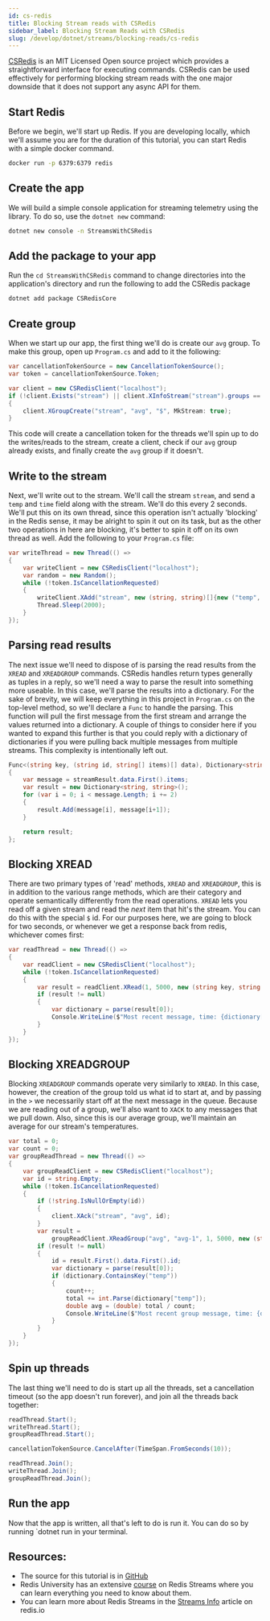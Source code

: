 ```yaml
---
id: cs-redis
title: Blocking Stream reads with CSRedis
sidebar_label: Blocking Stream Reads with CSRedis
slug: /develop/dotnet/streams/blocking-reads/cs-redis
---
```


[CSRedis](https://github.com/2881099/csredis) is an MIT Licensed Open source project which provides a straightforward interface for executing commands. CSRedis can be used effectively for performing blocking stream reads with the one major downside that it does not support any async API for them.

## Start Redis

Before we begin, we'll start up Redis. If you are developing locally, which we'll assume you are for the duration of this tutorial, you can start Redis with a simple docker command.

```bash
docker run -p 6379:6379 redis
```

## Create the app

We will build a simple console application for streaming telemetry using the library. To do so, use the `dotnet new` command:

```bash
dotnet new console -n StreamsWithCSRedis
```

## Add the package to your app

Run the `cd StreamsWithCSRedis` command to change directories into the application's directory and run the following to add the CSRedis package

```bash
dotnet add package CSRedisCore
```

## Create group

When we start up our app, the first thing we'll do is create our `avg` group. To make this group, open up `Program.cs` and add to it the following:

```csharp
var cancellationTokenSource = new CancellationTokenSource();
var token = cancellationTokenSource.Token;

var client = new CSRedisClient("localhost");
if (!client.Exists("stream") || client.XInfoStream("stream").groups == 0)
{
    client.XGroupCreate("stream", "avg", "$", MkStream: true);
}
```

This code will create a cancellation token for the threads we'll spin up to do the writes/reads to the stream, create a client, check if our `avg` group already exists, and finally create the `avg` group if it doesn't.

## Write to the stream

Next, we'll write out to the stream. We'll call the stream `stream`, and send a `temp` and `time` field along with the stream. We'll do this every 2 seconds. We'll put this on its own thread, since this operation isn't actually 'blocking' in the Redis sense, it may be alright to spin it out on its task, but as the other two operations in here are blocking, it's better to spin it off on its own thread as well. Add the following to your `Program.cs` file:

```csharp
var writeThread = new Thread(() =>
{
    var writeClient = new CSRedisClient("localhost");
    var random = new Random();
    while (!token.IsCancellationRequested)
    {
        writeClient.XAdd("stream", new (string, string)[]{new ("temp", random.Next(50,65).ToString()), new ("time", DateTimeOffset.Now.ToUnixTimeSeconds().ToString())});
        Thread.Sleep(2000);
    }
});
```

## Parsing read results

The next issue we'll need to dispose of is parsing the read results from the `XREAD` and `XREADGROUP` commands. CSRedis handles return types generally as tuples in a reply, so we'll need a way to parse the result into something more useable. In this case, we'll parse the results into a dictionary. For the sake of brevity, we will keep everything in this project in `Program.cs` on the top-level method, so we'll declare a `Func` to handle the parsing. This function will pull the first message from the first stream and arrange the values returned into a dictionary. A couple of things to consider here if you wanted to expand this further is that you could reply with a dictionary of dictionaries if you were pulling back multiple messages from multiple streams. This complexity is intentionally left out.


```csharp
Func<(string key, (string id, string[] items)[] data), Dictionary<string,string>> parse = delegate((string key, (string id, string[] items)[] data) streamResult)
{
    var message = streamResult.data.First().items;
    var result = new Dictionary<string, string>();
    for (var i = 0; i < message.Length; i += 2)
    {
        result.Add(message[i], message[i+1]);
    }

    return result;
};
```

## Blocking XREAD

There are two primary types of 'read' methods, `XREAD` and `XREADGROUP`, this is in addition to the various range methods, which are their category and operate semantically differently from the read operations. `XREAD` lets you read off a given stream and read the *next* item that hit's the stream. You can do this with the special `$` id. For our purposes here, we are going to block for two seconds, or whenever we get a response back from redis, whichever comes first:

```csharp
var readThread = new Thread(() =>
{
    var readClient = new CSRedisClient("localhost");
    while (!token.IsCancellationRequested)
    {
        var result = readClient.XRead(1, 5000, new (string key, string id)[] {new("stream", "$")});
        if (result != null)
        {
            var dictionary = parse(result[0]);
            Console.WriteLine($"Most recent message, time: {dictionary["time"]} temp: {dictionary["temp"]}");
        }
    }
});
```

## Blocking XREADGROUP

Blocking `XREADGROUP` commands operate very similarly to `XREAD`. In this case, however, the creation of the group told us what id to start at, and by passing in the `>` we necessarily start off at the next message in the queue. Because we are reading out of a group, we'll also want to `XACK` to any messages that we pull down. Also, since this is our average group, we'll maintain an average for our stream's temperatures.

```csharp
var total = 0;
var count = 0;
var groupReadThread = new Thread(() =>
{
    var groupReadClient = new CSRedisClient("localhost");
    var id = string.Empty;
    while (!token.IsCancellationRequested)
    {
        if (!string.IsNullOrEmpty(id))
        {
            client.XAck("stream", "avg", id);
        }
        var result =
            groupReadClient.XReadGroup("avg", "avg-1", 1, 5000, new (string key, string id)[] {new("stream", ">")});
        if (result != null)
        {
            id = result.First().data.First().id;
            var dictionary = parse(result[0]);
            if (dictionary.ContainsKey("temp"))
            {
                count++;
                total += int.Parse(dictionary["temp"]);
                double avg = (double) total / count; 
                Console.WriteLine($"Most recent group message, time: {dictionary["time"]} temp: {dictionary["temp"]} avg: {avg:00.00}");
            }
        }
    }
});
```

## Spin up threads

The last thing we'll need to do is start up all the threads, set a cancellation timeout (so the app doesn't run forever), and join all the threads back together:

```csharp
readThread.Start();
writeThread.Start();
groupReadThread.Start();

cancellationTokenSource.CancelAfter(TimeSpan.FromSeconds(10));

readThread.Join();
writeThread.Join();
groupReadThread.Join();
```

## Run the app

Now that the app is written, all that's left to do is run it. You can do so by running `dotnet run in your terminal.

## Resources:

* The source for this tutorial is in [GitHub](https://github.com/redis-developer/redis-streams-with-dotnet/tree/main/StreamsWithCSRedis)
* Redis University has an extensive [course](https://university.redis.com/courses/ru202/) on Redis Streams where you can learn everything you need to know about them.
* You can learn more about Redis Streams in the [Streams Info](https://redis.io/topics/streams-intro) article on redis.io